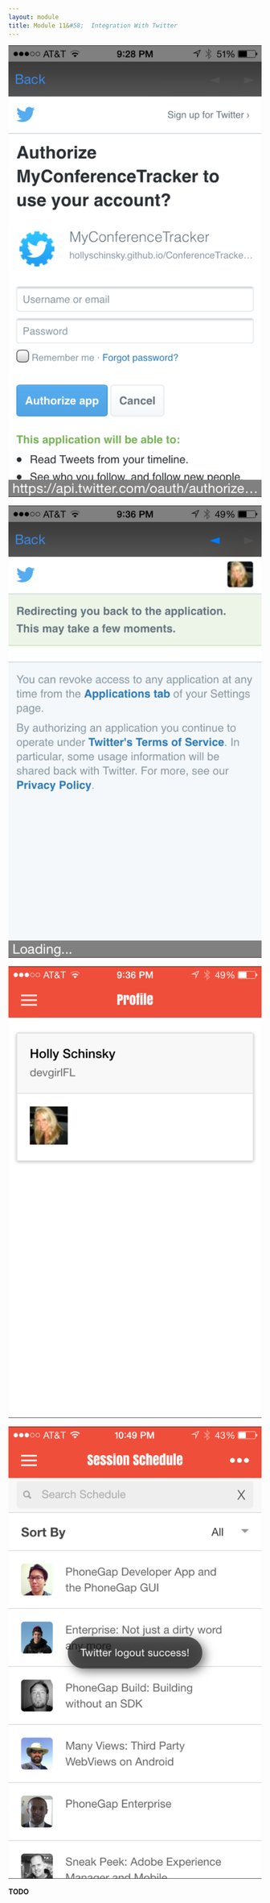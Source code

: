 ```yaml
---
layout: module
title: Module 11&#58;  Integration With Twitter
---
```

![](images/app/twitter-oauth.png)

![](images/app/twitter-redirect.png)

![](images/app/twitter-profile.png)

![](images/app/twitter-logout.png)


**TODO**